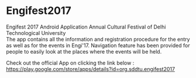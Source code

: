# Engifest2017
Engifest 2017 Android Application
Annual Cultural Festival of Delhi Technological University</br>
The app contains all the information and registration procedure for the entry as well as for the events in Engi'17. Navigation feature has been provided for people to easily look at the places where the events will be held.

Check out the official App on clicking the link below :
https://play.google.com/store/apps/details?id=org.sddtu.engifest2017

